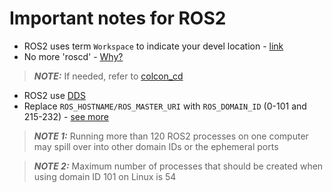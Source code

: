 # Important notes for ROS2
* ROS2 uses term `Workspace` to indicate your devel location - [link](https://docs.ros.org/en/foxy/Tutorials/Configuring-ROS2-Environment.html#background)
* No more 'roscd' - [Why?](https://answers.ros.org/question/277801/ros2-roscd-feature/)
> **_NOTE:_** If needed, refer to [colcon_cd](https://github.com/colcon/colcon-cd)
* ROS2 use [DDS](http://en.wikipedia.org/wiki/Data_Distribution_Service)
* Replace `ROS_HOSTNAME/ROS_MASTER_URI` with `ROS_DOMAIN_ID` (0-101 and 215-232) - [see more](https://docs.ros.org/en/foxy/Concepts/About-Domain-ID.html)
> **_NOTE 1:_** Running more than 120 ROS2 processes on one computer may spill over into other domain IDs or the ephemeral ports

> **_NOTE 2:_** Maximum number of processes that should be created when using domain ID 101 on Linux is 54

